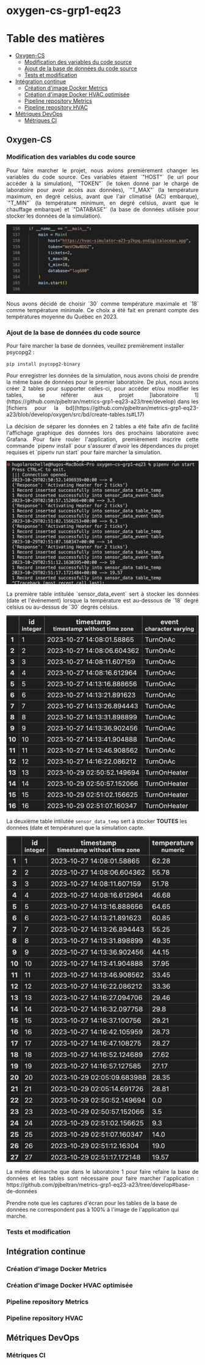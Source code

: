 # oxygen-cs-grp1-eq23

# Table des matières 

- [Oxygen-CS](#oxygen-cs)
  - [Modification des variables du code source](#modification-des-variables-du-code-source)
  - [Ajout de la base de données du code source](#ajout-de-la-base-de-données-du-code-source)
  - [Tests et modification](#tests-et-modification)
- [Intégration continue](#intégration-continue)
  - [Création d'image Docker Metrics](#création-dimage-docker-metrics)
  - [Création d'image Docker HVAC optimisée](#création-dimage-docker-hvac-optimisée)
  - [Pipeline repository Metrics](#pipeline-repository-metrics)
  - [Pipeline repository HVAC](#pipeline-repository-hvac)
- [Métriques DevOps](#métriques-devops)
  - [Métriques CI](#métriques-ci)
 
## Oxygen-CS

### Modification des variables du code source

<p align="justify">Pour faire marcher le projet, nous avions premièrement changer les variables du code source. Ces variables étaient `"HOST"` (le url pour accéder à la simulation), `"TOKEN"` (le token donné par le chargé de laboratoire pour avoir accès aux données), `"T_MAX"` (la température maximum, en degré celsius, avant que l'air climatisé (AC) embarque), `"T_MIN"` (la température minimum, en degré celsius, avant que le chauffage embarque) et `"DATABASE"` (la base de données utilisée pour stocker les données de la simulation).</p>

![image](./variables.png)

<p align="justify">Nous avons décidé de choisir `30` comme température maximale et `18` comme température minimale. Ce choix a été fait en prenant compte des températures moyenne du Québec en 2023.</p>

### Ajout de la base de données du code source

Pour faire marcher la base de données, veuillez premièrement installer psycopg2 : 
```
pip install psycopg2-binary
```
<p align="justify">Pour enregistrer les données de la simulation, nous avons choisi de prendre la même base de données pour le premier laboratoire. De plus, nous avons créer 2 tables pour supporter celles-ci, pour accéder et/ou modifier les tables, se référer aux projet [laboratoire 1](https://github.com/pjbeltran/metrics-grp1-eq23-a23/tree/develop) dans les [fichiers pour la bd](https://github.com/pjbeltran/metrics-grp1-eq23-a23/blob/develop/oxygen/src/bd/create-tables.ts#L17) </p>

<p align="justify">La décision de séparer les données en 2 tables a été faite afin de facilité l'affichage graphique des données lors des prochains laboratoire avec Grafana. Pour faire rouler l'application, premièrement inscrire cette commande `pipenv install` pour s'assurer d'avoir les dépendances du projet requises et `pipenv run start` pour faire marcher la simulation.</p>

![image](./app_start.png)

<p align="justify">La première table intitulée `sensor_data_event` sert à stocker les données (date et l'événement) lorsque la température est au-dessous de `18` degré celsius ou au-dessus de `30` degrés celsius.</p>

![image](./event.png)

La deuxième table intilutée `sensor_data_temp` sert à stocker **TOUTES** les données (date et température) que la simulation capte.

![image](./temp.png)

<p align="justify">La même démarche que dans le laboratoire 1 pour faire refaire la base de données et les tables sont nécessaire pour faire marcher l'application : https://github.com/pjbeltran/metrics-grp1-eq23-a23/tree/develop#base-de-données </p>

Prendre note que les captures d'écran pour les tables de la base de données ne correspondent pas à 100% à l'image de l'application qui marche.


### Tests et modification



## Intégration continue

### Création d'image Docker Metrics

### Création d'image Docker HVAC optimisée

### Pipeline repository Metrics

### Pipeline repository HVAC

## Métriques DevOps

### Métriques CI
